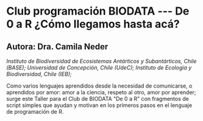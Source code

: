 # Club programación BIODATA --- De 0 a R ¿Cómo llegamos hasta acá?

## Autora: Dra. Camila Neder

_Instituto de Biodiversidad de Ecosistemas Antárticos y Subantárticos, Chile (BASE); Universidad de Concepción, Chile (UdeC); Instituto de Ecología y Biodiversidad, Chile (IEB);_

Como varios lenguajes aprendidos desde la necesidad de comunicarse, o aprendidos por amor: amor a la ciencia, respeto al otro, amor por aprender; surge este Taller para el Club de BIODATA "De 0 a R" con fragmentos de script simples que ayudan y motivan en los primeros pasos en el lenguaje de programación de R. 
